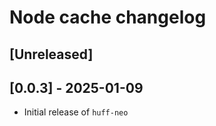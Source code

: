 <!-- Keep a Changelog guide -> https://keepachangelog.com -->

# Node cache changelog

## [Unreleased]

## [0.0.3] - 2025-01-09
- Initial release of `huff-neo`